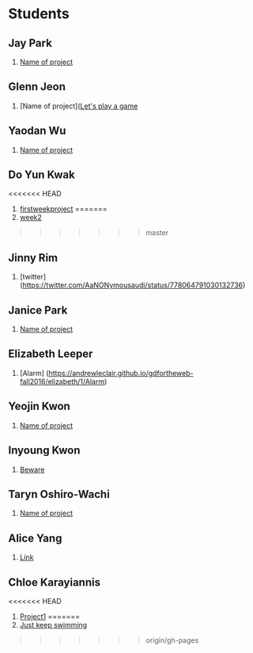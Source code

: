 # Students

## Jay Park

1. [Name of project](#URL)

## Glenn Jeon

1. [Name of project]([Let's play a game](github.com/andrewleclair/gdfortheweb-fall2016/glenn/1)

## Yaodan Wu

1. [Name of project](#URL)

## Do Yun Kwak

<<<<<<< HEAD
1. [firstweekproject](https://www.google.com/maps/@41.824658,-71.411502,17z)
=======
1. [week2](file:///Users/DoYunKwak/gdfortheweb-fall2016/doyun/1/index.html)
>>>>>>> master

## Jinny Rim

1. [twitter] (https://twitter.com/AaNONymousaudi/status/778064791030132736)

## Janice Park

1. [Name of project](#URL)

## Elizabeth Leeper

1. [Alarm] (https://andrewleclair.github.io/gdfortheweb-fall2016/elizabeth/1/Alarm)

## Yeojin Kwon

1. [Name of project](#URL)

## Inyoung Kwon

1. [Beware](https://www.facebook.com/photo.php?fbid=1115213765226805&set=pcb.1115216691893179&type=3&theater)

## Taryn Oshiro-Wachi

1. [Name of project](#URL)

## Alice Yang

1. [Link](#https://www.youtube.com/watch?v=OXXjdpUoMMg)

## Chloe Karayiannis

<<<<<<< HEAD
1. [Project1](file:///Volumes/4016012332/RISD%202016-17/FALL%202016/DESIGN%20WEB/gdfortheweb-fall2016/chloe/1/JustKeepClicking/Project1.html)
=======
1. [Just keep swimming](https://andrewleclair.github.io/gdfortheweb-fall2016/chloe/1)
>>>>>>> origin/gh-pages
